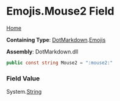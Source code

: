 # Emojis\.Mouse2 Field

[Home](../../../README.md)

**Containing Type**: [DotMarkdown](../../README.md)\.[Emojis](../README.md)

**Assembly**: DotMarkdown\.dll

```csharp
public const string Mouse2 = ":mouse2:"
```

### Field Value

System\.[String](https://docs.microsoft.com/en-us/dotnet/api/system.string)